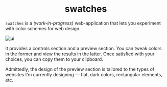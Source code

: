 <p align="center">
  <h1 align="center">swatches</h1>
</p>

`swatches` is a *(work-in-progress)* web-application that lets you experiment
with color schemes for web design.

![ui](https://github.com/user-attachments/assets/4a251cef-d627-41c0-9d1d-427fb075899d)

It provides a controls section and a preview section. You can tweak colors in
the former and view the results in the latter. Once satisfied with your choices,
you can copy them to your clipboard.

Admittedly, the design of the preview section is tailored to the types of
websites I'm currently designing — flat, dark colors, rectangular elements, etc.

